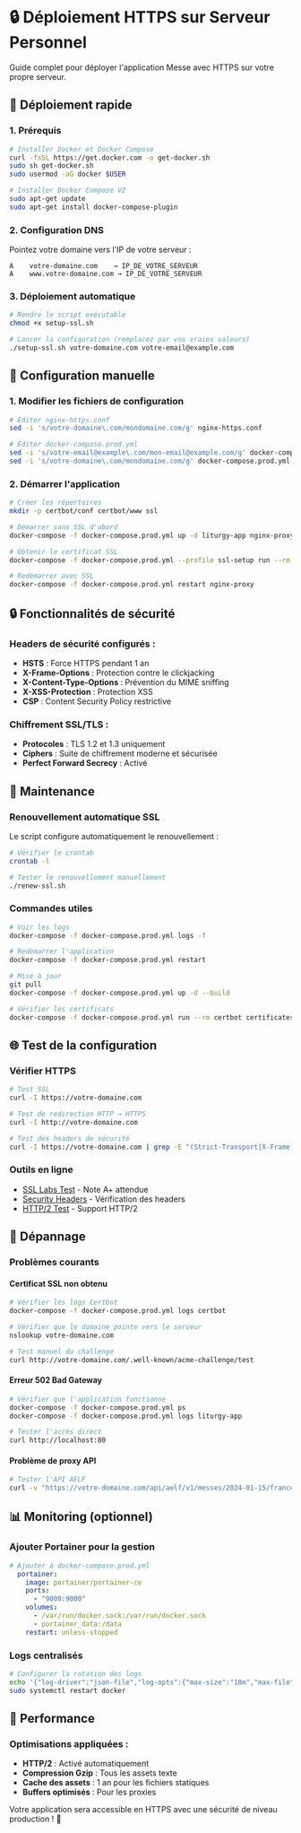 # 🔒 Déploiement HTTPS sur Serveur Personnel

Guide complet pour déployer l'application Messe avec HTTPS sur votre propre serveur.

## 🚀 Déploiement rapide

### 1. Prérequis
```bash
# Installer Docker et Docker Compose
curl -fsSL https://get.docker.com -o get-docker.sh
sudo sh get-docker.sh
sudo usermod -aG docker $USER

# Installer Docker Compose V2
sudo apt-get update
sudo apt-get install docker-compose-plugin
```

### 2. Configuration DNS
Pointez votre domaine vers l'IP de votre serveur :
```
A    votre-domaine.com    → IP_DE_VOTRE_SERVEUR
A    www.votre-domaine.com → IP_DE_VOTRE_SERVEUR
```

### 3. Déploiement automatique
```bash
# Rendre le script exécutable
chmod +x setup-ssl.sh

# Lancer la configuration (remplacez par vos vraies valeurs)
./setup-ssl.sh votre-domaine.com votre-email@example.com
```

## 🔧 Configuration manuelle

### 1. Modifier les fichiers de configuration
```bash
# Éditer nginx-https.conf
sed -i 's/votre-domaine\.com/mondomaine.com/g' nginx-https.conf

# Éditer docker-compose.prod.yml
sed -i 's/votre-email@example\.com/mon-email@example.com/g' docker-compose.prod.yml
sed -i 's/votre-domaine\.com/mondomaine.com/g' docker-compose.prod.yml
```

### 2. Démarrer l'application
```bash
# Créer les répertoires
mkdir -p certbot/conf certbot/www ssl

# Démarrer sans SSL d'abord
docker-compose -f docker-compose.prod.yml up -d liturgy-app nginx-proxy

# Obtenir le certificat SSL
docker-compose -f docker-compose.prod.yml --profile ssl-setup run --rm certbot

# Redémarrer avec SSL
docker-compose -f docker-compose.prod.yml restart nginx-proxy
```

## 🔒 Fonctionnalités de sécurité

### Headers de sécurité configurés :
- **HSTS** : Force HTTPS pendant 1 an
- **X-Frame-Options** : Protection contre le clickjacking
- **X-Content-Type-Options** : Prévention du MIME sniffing
- **X-XSS-Protection** : Protection XSS
- **CSP** : Content Security Policy restrictive

### Chiffrement SSL/TLS :
- **Protocoles** : TLS 1.2 et 1.3 uniquement
- **Ciphers** : Suite de chiffrement moderne et sécurisée
- **Perfect Forward Secrecy** : Activé

## 🔄 Maintenance

### Renouvellement automatique SSL
Le script configure automatiquement le renouvellement :
```bash
# Vérifier le crontab
crontab -l

# Tester le renouvellement manuellement
./renew-ssl.sh
```

### Commandes utiles
```bash
# Voir les logs
docker-compose -f docker-compose.prod.yml logs -f

# Redémarrer l'application
docker-compose -f docker-compose.prod.yml restart

# Mise à jour
git pull
docker-compose -f docker-compose.prod.yml up -d --build

# Vérifier les certificats
docker-compose -f docker-compose.prod.yml run --rm certbot certificates
```

## 🌐 Test de la configuration

### Vérifier HTTPS
```bash
# Test SSL
curl -I https://votre-domaine.com

# Test de redirection HTTP → HTTPS
curl -I http://votre-domaine.com

# Test des headers de sécurité
curl -I https://votre-domaine.com | grep -E "(Strict-Transport|X-Frame|X-Content)"
```

### Outils en ligne
- [SSL Labs Test](https://www.ssllabs.com/ssltest/) - Note A+ attendue
- [Security Headers](https://securityheaders.com/) - Vérification des headers
- [HTTP/2 Test](https://tools.keycdn.com/http2-test) - Support HTTP/2

## 🔧 Dépannage

### Problèmes courants

#### Certificat SSL non obtenu
```bash
# Vérifier les logs Certbot
docker-compose -f docker-compose.prod.yml logs certbot

# Vérifier que le domaine pointe vers le serveur
nslookup votre-domaine.com

# Test manuel du challenge
curl http://votre-domaine.com/.well-known/acme-challenge/test
```

#### Erreur 502 Bad Gateway
```bash
# Vérifier que l'application fonctionne
docker-compose -f docker-compose.prod.yml ps
docker-compose -f docker-compose.prod.yml logs liturgy-app

# Tester l'accès direct
curl http://localhost:80
```

#### Problème de proxy API
```bash
# Tester l'API AELF
curl -v "https://votre-domaine.com/api/aelf/v1/messes/2024-01-15/france"
```

## 📊 Monitoring (optionnel)

### Ajouter Portainer pour la gestion
```yaml
# Ajouter à docker-compose.prod.yml
  portainer:
    image: portainer/portainer-ce
    ports:
      - "9000:9000"
    volumes:
      - /var/run/docker.sock:/var/run/docker.sock
      - portainer_data:/data
    restart: unless-stopped
```

### Logs centralisés
```bash
# Configurer la rotation des logs
echo '{"log-driver":"json-file","log-opts":{"max-size":"10m","max-file":"3"}}' | sudo tee /etc/docker/daemon.json
sudo systemctl restart docker
```

## 🎯 Performance

### Optimisations appliquées :
- **HTTP/2** : Activé automatiquement
- **Compression Gzip** : Tous les assets texte
- **Cache des assets** : 1 an pour les fichiers statiques
- **Buffers optimisés** : Pour les proxies

Votre application sera accessible en HTTPS avec une sécurité de niveau production ! 🚀